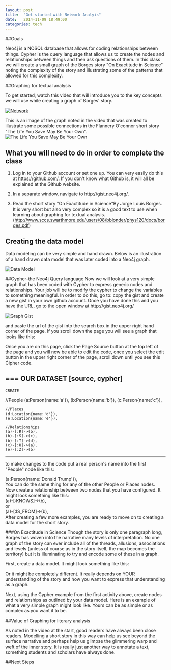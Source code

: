 ```yaml
---
layout: post
title:  "Get started with Network Analyis"
date:   2014-11-09 18:49:00
categories: tech
---
```


##Goals

Neo4j is a NOSQL database that allows for coding relationships between things. Cypher is the query language that allows us to create the nodes and relationships between things and then ask questions of them. In this class we will create a small graph of the Borges story "On Exactitude in Science" noting the complexity of the story and illustrating some of the patterns that allowed for this complexity.

##Graphing for textual analysis

To get started, watch this video that will introduce you to the key concepts we will use while creating a graph of Borges' story. 

[![Network](http://img.youtube.com/vi/Zgkmbk-Qf_4/0.jpg)](http://www.youtube.com/watch?v=Zgkmbk-Qf_4)



This is an image of the graph noted in the video that was created to illustrate some possible connections in the Flannery O'connor short story "The Life You Save May Be Your Own".
![The Life You Save May Be Your Own](http://www.library.vanderbilt.edu/webimages/graphs/life.png)

## What you will need to do in order to complete the class

1) Log in to your Github account or set one up. You can very easily do this at https://github.com/. If you don't know what Github is, it will all be explained at the Github website.

2) In a separate window, navigate to http://gist.neo4j.org/.

3) Read the short story "On Exactitude in Science"By Jorge Louis Borges. It is very short but also very complex so it is a good text to use when learning about graphing for textual analysis. (http://www.sccs.swarthmore.edu/users/08/bblonder/phys120/docs/borges.pdf)

## Creating the data model
Data modeling can be very simple and hand drawn. Below is an illustration of a hand drawn data model that was later coded into a Neo4j graph.

![Data Model](http://www.library.vanderbilt.edu/webimages/graphs/graph.png)

##Cypher-the Neo4j Query language
Now we will look at a very simple graph that has been coded with Cypher to express generic nodes and relationships. Your job will be to modify the cypher to change the variables to something meaningful. In order to do this, go to: copy the gist and create a new gist in your own github account. Once you have done this and you have the URL, go to the open window at  http://gist.neo4j.org/

![Graph Gist](http://www.library.vanderbilt.edu/webimages/graphs/practicegraph.png)

and paste the url of the gist into the search box in the upper right hand corner of the page. If you scroll down the page you will see a graph that looks like this:

Once you are on this page, click  the Page Source button at the top left of the page and you will now be able to edit the code, once you select the edit button in the upper right corner of the page, scroll down until you see this Cipher code.

   === OUR DATASET
  [source, cypher]
   ----
    CREATE
   //People
    (a:Person{name:'a'}),
    (b:Person{name:'b'}),
    (c:Person{name:'c'}),

    //Places
    (d:Location{name:'d'}),
    (e:Location{name:'e'}),

    //Relationships
    (a)-[:R]->(b),
    (b)-[:S]->(c),
    (b)-[:T]->(d),
    (c)-[:U]->(a),
    (e)-[:Z]->(b)


----
to make changes to the code put a real person's name into the first "People" node like this:
<div>
(a:Person{name:'Donald Trump'}),
</div>
You can do the same thing for any of the other People or Places nodes. Now create a relationship between two nodes that you have configured. It might look something like this:
<div>
(a)-[:KNOWS]->(b),
</div>
or

<div>
(a)-[:IS_FROM]->(b),
</div>
After creating a few more examples, you are ready to move on to creating a data model for the short story.

###On Exactitude in Science
Though the story is only one paragraph long, Borges has woven into the narrative many levels of interpretation. No one graph of the story can ever include all of the threads, allusions, associations and levels (unless of course as in the story itself, the map becomes the territory) but it is illuminating to try and encode some of these in a graph.

First, create a data model. It might look something like this:

Or it might be completely different. It really depends on YOUR understanding of the story and how you want to express that understanding as a graph.

Next, using the Cypher example from the first activity above, create nodes and relationships as outlined by your data model. Here is an example of what a very simple graph might look like. Yours can be as simple or as complex as you want it to be.



##Value of Graphing for literary analysis

As noted in the video at the start, good readers have always been close readers. Modelling a short story in this way can help us see beyond the surface narrative and perhaps help us glimpse the glimmering warp and weft of the inner story. It is really just another way to annotate a text, something students and scholars have always done.   


##Next Steps
